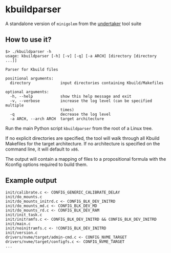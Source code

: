 # kbuildparser

A standalone version of `minigolem` from the [undertaker](https://vamos.informatik.uni-erlangen.de/trac/undertaker) tool suite

## How to use it?

```
$> ./kbuildparser -h
usage: kbuildparser [-h] [-v] [-q] [-a ARCH] [directory [directory ...]]

Parser for Kbuild files

positional arguments:
  directory             input directories containing Kbuild/Makefiles

optional arguments:
  -h, --help            show this help message and exit
  -v, --verbose         increase the log level (can be specified multiple
                        times)
  -q                    decrease the log level
  -a ARCH, --arch ARCH  target architecture
```

Run the main Python script `kbuildparser` from the root of a Linux tree.

If no explicit directories are specified, the tool will walk through all Kbuild
Makefiles for the target architecture. If no architecture is specified on the
command line, it will default to `x86`.

The output will contain a mapping of files to a propositional formula with the
Kconfig options required to build them.

## Example output

```
init/calibrate.c <- CONFIG_GENERIC_CALIBRATE_DELAY
init/do_mounts.c
init/do_mounts_initrd.c <- CONFIG_BLK_DEV_INITRD
init/do_mounts_md.c <- CONFIG_BLK_DEV_MD
init/do_mounts_rd.c <- CONFIG_BLK_DEV_RAM
init/init_task.c
init/initramfs.c <- CONFIG_BLK_DEV_INITRD && CONFIG_BLK_DEV_INITRD
init/main.c
init/noinitramfs.c <- !CONFIG_BLK_DEV_INITRD
init/version.c
drivers/nvme/target/admin-cmd.c <- CONFIG_NVME_TARGET
drivers/nvme/target/configfs.c <- CONFIG_NVME_TARGET
...
```
